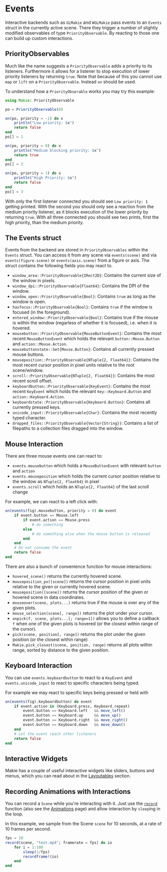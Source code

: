 # Events

Interactive backends such as `GLMakie` and `WGLMakie` pass events to an `Events`
struct in the currently active scene. There they trigger a number of slightly
modified observables of type `PriorityObservable`. By reacting to those one can
build up custom interactions.

## PriorityObservables

Much like the name suggests a `PriorityObservable` adds a priority to its
listeners. Furthermore it allows for a listener to stop execution of lower
priority listeners by returning `true`. Note that because of this you cannot
use `map` or `lift` on a `PriorityObservable`. Instead `on` should be used.

To understand how a `PriorityObserable` works you may try this example:

```julia
using Makie: PriorityObservable

po = PriorityObservable(0)

on(po, priority = -1) do x
    println("Low priority: $x")
    return false
end
po[] = 1

on(po, priority = 0) do x
    println("Medium blocking priority: $x")
    return true
end
po[] = 2

on(po, priority = 1) do x
    println("High Priority: $x")
    return false
end
po[] = 3
```

With only the first listener connected you should see `Low priority: 1` getting
printed. With the second you should only see a reaction from the medium priority
listener, as it blocks execution of the lower priority by returning `true`. With
all three connected you should see two prints, first the high priority, than the
medium priority.

## The Events struct

Events from the backend are stored in `PriorityObservables` within the `Events`
struct. You can access it from any scene via `events(scene)` and via
`events(figure.scene)` or `events(axis.scene)` from a figure or axis. The struct
contains the following fields you may react to.

- `window_area::PriorityObservable{IRect2D}`: Contains the current size of the window in pixels.
- `window_dpi::PriorityObservable{Float64}`: Contains the DPI of the window.
- `window_open::PriorityObservable{Bool}`: Contains `true` as long as the window is open.
- `hasfocus::PriorityObservable{Bool}`: Contains `true` if the window is focused (in the foreground).
- `entered_window::PriorityObservable{Bool}`: Contains true if the mouse is within the window (regarless of whether it is focused), i.e. when it is hovered.
- `mousebutton::PriorityObservable{MouseButtonEvent}`: Contains the most recent `MouseButtonEvent` which holds the relevant `button::Mouse.Button` and `action::Mouse.Action`.
- `mousebuttonstate::Set{Mouse.Button}`: Contains all currently pressed mouse buttons.
- `mouseposition::PriorityObservable{NTuple{2, Float64}}`: Contains the most recent cursor position in pixel units relative to the root scene/window.
- `scroll::PriorityObservable{NTuple{2, Float64}}`: Contains the most recent scroll offset.
- `keyboardbutton::PriorityObservable{KeyEvent}`: Contains the most recent `KeyEvent` which holds the relevant `key::Keyboard.Button` and `action::Keyboard.Action`.
- `keyboardstate::PriorityObservable{Keyboard.Button}`: Contains all currently pressed keys.
- `unicode_input::PriorityObservable{Char}`: Contains the most recently typed character.
- `dropped_files::PriorityObservable{Vector{String}}`: Contains a list of filepaths to a collection files dragged into the window.

## Mouse Interaction

There are three mouse events one can react to:

- `events.mousebutton` which holds a `MouseButtonEvent` with relevant `button` and `action`
- `events.mouseposition` which holds the current cursor position relative to the window as `NTuple{2, Float64}` in pixel
- `events.scroll` which holds an `NTuple{2, Float64}` of the last scroll change

For example, we can react to a left click with:

```julia
on(events(fig).mousebutton, priority = 0) do event
    if event.button == Mouse.left
        if event.action == Mouse.press
            # do something
        else
            # do something else when the mouse button is released
        end
    end
    # Do not consume the event
    return false
end
```

There are also a bunch of convenience function for mouse interactions:

- `hovered_scene()` returns the currently hovered scene.
- `mouseposition_px([scene])` returns the cursor position in pixel units relative to the given or currently hovered scene.
- `mouseposition([scene])` returns the cursor position of the given or hovered scene in data coordinates.
- `mouseover(scene, plots...)` returns true if the mouse is over any of the given plots.
- `mouse_selection(scene[, range])` returns the plot under your cursor.
- `onpick(f, scene, plots...[; range=1])` allows you to define a callback `f` when one of the given plots is hovered (or the closest within range of the cursor).
- `pick(scene, position[, range])` returns the plot under the given position (or the closest within range)
- `Makie.pick_closest(scene, position, range)` returns all plots within range, sorted by distance to the given position.

## Keyboard Interaction

You can use `events.keyboardbutton` to react to a `KeyEvent` and
`events.unicode_input` to react to specific characters being typed.

For example we may react to specific keys being pressed or held with

```julia
on(events(fig).keyboardbutton) do event
    if event.action in (Keyboard.press, Keyboard.repeat)
        event.button == Keyboard.left   && move_left()
        event.button == Keyboard.up     && move_up()
        event.button == Keyboard.right  && move_right()
        event.button == Keyboard.down   && move_down()
    end
    # Let the event reach other listeners
    return false
end
```

## Interactive Widgets

Makie has a couple of useful interactive widgets like sliders, buttons and menus, which you can read about in the [Layoutables](@ref) section.

## Recording Animations with Interactions

You can record a `Scene` while you're interacting with it.
Just use the [`record`](@ref) function (also see the [Animations](@ref) page) and allow interaction by `sleep`ing in the loop.

In this example, we sample from the Scene `scene` for 10 seconds, at a rate of 10 frames per second.

```julia
fps = 10
record(scene, "test.mp4"; framerate = fps) do io
    for i = 1:100
        sleep(1/fps)
        recordframe!(io)
    end
end
```
